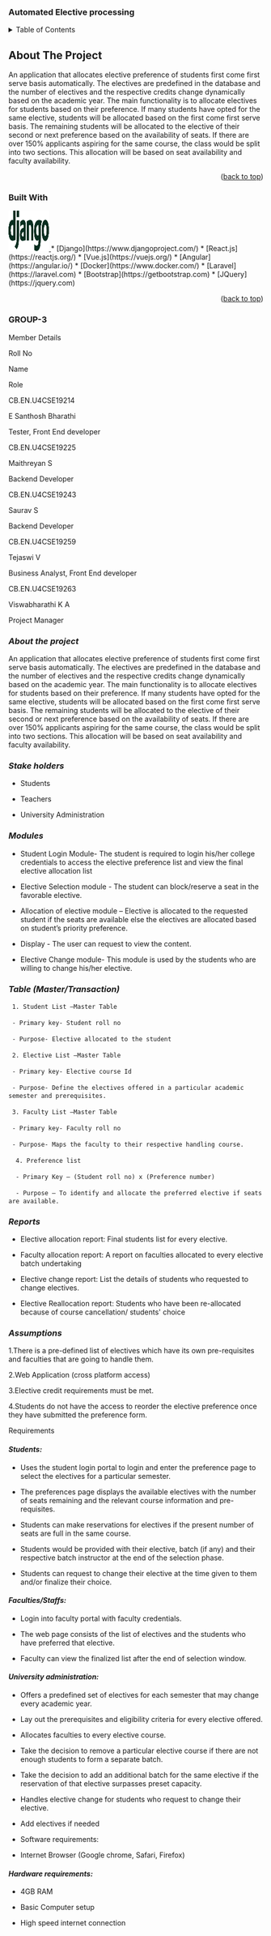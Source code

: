 ### Automated Elective processing
<!-- Copy-paste in your Readme.md file -->



<!-- TABLE OF CONTENTS -->
<details>
  <summary>Table of Contents</summary>
  <ol>
    <li>
      <a href="#about-the-project">About The Project</a>
      <ul>
        <li><a href="#built-with">Built With</a></li>
      </ul>
    </li>
    <li>
      <a href="#getting-started">Getting Started</a>
      <ul>
        <li><a href="#prerequisites">Prerequisites</a></li>
        <li><a href="#installation">Installation</a></li>
      </ul>
    </li>
    <li><a href="#">Usage</a></li>
    <li><a href="#roadmap">Roadmap</a></li>
    <li><a href="#contributers">Contributing</a></li>
    <li><a href="#license">License</a></li>
    <li><a href="#contact">Contact</a></li>
    <li><a href="#acknowledgments">Acknowledgments</a></li>
  </ol>
</details>

<!-- ABOUT THE PROJECT -->
## About The Project

An application that allocates elective preference of students first come first serve basis automatically. The electives are predefined in the database and the number of electives and the respective credits change dynamically based on the academic year. The main functionality is to allocate electives for students based on their preference. If many students have opted for the same elective, students will be allocated based on the first come first serve basis. The remaining students will be allocated to the elective of their second or next preference based on the availability of seats. If there are over 150% applicants aspiring for the same course, the class would be split into two sections. This allocation will be based on seat availability and faculty availability. 


<p align="right">(<a href="#top">back to top</a>)</p>

### Built With

<a href="https://www.djangoproject.com/">
    <img src="images/django-logo-positive.svg" alt="Logo" width="80" height="80">
  </a>
* [Django](https://www.djangoproject.com/)
* [React.js](https://reactjs.org/)
* [Vue.js](https://vuejs.org/)
* [Angular](https://angular.io/)
* [Docker](https://www.docker.com/)
* [Laravel](https://laravel.com)
* [Bootstrap](https://getbootstrap.com)
* [JQuery](https://jquery.com)

<p align="right">(<a href="#top">back to top</a>)</p>

### **GROUP-3** 

Member Details 

Roll No 

Name 

Role 

 

CB.EN.U4CSE19214 

E Santhosh Bharathi 

Tester, Front End developer  

CB.EN.U4CSE19225 

Maithreyan S 

Backend Developer 

CB.EN.U4CSE19243 

Saurav S 

Backend Developer 

CB.EN.U4CSE19259 

Tejaswi V 

Business Analyst, Front End developer 

CB.EN.U4CSE19263 

Viswabharathi K A 

Project Manager  

 

### *About the project*

An application that allocates elective preference of students first come first serve basis automatically. The electives are predefined in the database and the number of electives and the respective credits change dynamically based on the academic year. The main functionality is to allocate electives for students based on their preference. If many students have opted for the same elective, students will be allocated based on the first come first serve basis. The remaining students will be allocated to the elective of their second or next preference based on the availability of seats. If there are over 150% applicants aspiring for the same course, the class would be split into two sections. This allocation will be based on seat availability and faculty availability. 

 

### *Stake holders*

- Students 

- Teachers 

- University Administration 

 

### *Modules* 

- Student Login Module- The student is required to login his/her college credentials to access the elective preference list and view the final elective allocation list 

- Elective Selection module - The student can block/reserve a seat in the favorable elective. 

- Allocation of elective module – Elective is allocated to the requested student if the seats are available else the electives are allocated based on student’s priority preference.   

- Display - The user can request to view the content. 

- Elective Change module- This module is used by the students who are willing to change his/her elective. 

 

### *Table (Master/Transaction)* 

     1. Student List –Master Table 

     - Primary key- Student roll no 

     - Purpose- Elective allocated to the student 

     2. Elective List –Master Table 

     - Primary key- Elective course Id 

     - Purpose- Define the electives offered in a particular academic semester and prerequisites. 

     3. Faculty List –Master Table 

     - Primary key- Faculty roll no 

     - Purpose- Maps the faculty to their respective handling course. 

      4. Preference list 

      - Primary Key – (Student roll no) x (Preference number) 

      - Purpose – To identify and allocate the preferred elective if seats are available. 

 

### *Reports* 

- Elective allocation report: Final students list for every elective. 

- Faculty allocation report: A report on faculties allocated to every elective batch undertaking  

- Elective change report: List the details of students who requested to change electives. 

- Elective Reallocation report: Students who have been re-allocated because of course cancellation/ students' choice 

 

### *Assumptions*

1.There is a pre-defined list of electives which have its own pre-requisites and faculties that are going to handle them. 

2.Web Application (cross platform access) 

3.Elective credit requirements must be met. 

4.Students do not have the access to reorder the elective preference once they have submitted the preference form. 

 

Requirements 

#### *Students:* 

- Uses the student login portal to login and enter the preference page to select the electives for a particular semester. 

- The preferences page displays the available electives with the number of seats remaining and the relevant course information and pre-requisites. 

- Students can make reservations for electives if the present number of seats are full in the same course. 

- Students would be provided with their elective, batch (if any) and their respective batch instructor at the end of the selection phase. 

- Students can request to change their elective at the time given to them and/or finalize their choice. 

 

#### *Faculties/Staffs:*	 

- Login into faculty portal with faculty credentials. 

- The web page consists of the list of electives and the students who have preferred that elective. 

- Faculty can view the finalized list after the end of selection window. 

 

#### *University administration:*

- Offers a predefined set of electives for each semester that may change every academic year. 

- Lay out the prerequisites and eligibility criteria for every elective offered. 

- Allocates faculties to every elective course. 

- Take the decision to remove a particular elective course if there are not enough students to form a separate batch. 

- Take the decision to add an additional batch for the same elective if the reservation of that elective surpasses preset capacity. 

- Handles elective change for students who request to change their elective. 

- Add electives if needed 

- Software requirements: 

- Internet Browser (Google chrome, Safari, Firefox) 

 

#### *Hardware requirements:*

- 4GB RAM 

- Basic Computer setup 

- High speed internet connection 

 







 



 

 

 

 
